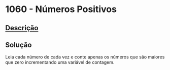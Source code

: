 # 1060 - Números Positivos

## [Descrição](https://www.beecrowd.com.br/judge/pt/problems/view/1060)

## Solução

Leia cada número de cada vez e conte apenas os números que são maiores que zero incrementando uma variável de contagem.